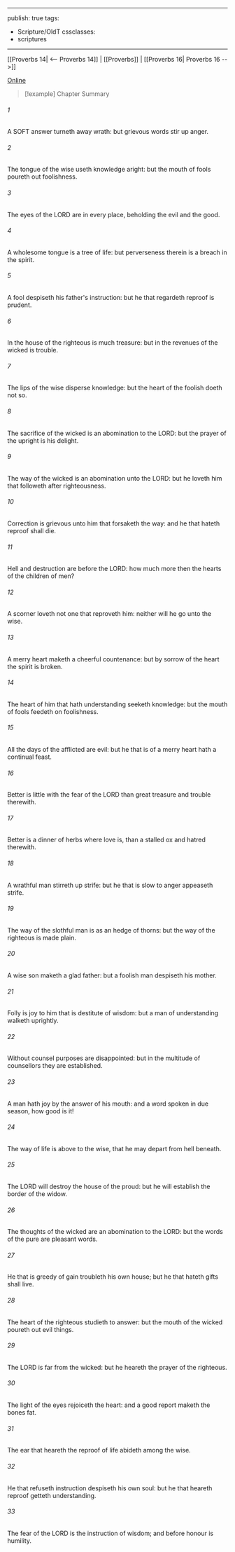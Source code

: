 

---
publish: true
tags:
  - Scripture/OldT
cssclasses:
  - scriptures
---
[[Proverbs 14| <-- Proverbs 14]] | [[Proverbs]] | [[Proverbs 16| Proverbs 16 -->]]

[Online](https://churchofjesuschrist.org/study/scriptures/ot/prov/15?lang=eng)

>[!example] Chapter Summary
>
###### 1
A SOFT answer turneth away wrath: but grievous words stir up anger.
###### 2
The tongue of the wise useth knowledge aright: but the mouth of fools poureth out foolishness.
###### 3
The eyes of the LORD are in every place, beholding the evil and the good.
###### 4
A wholesome tongue is a tree of life: but perverseness therein is a breach in the spirit.
###### 5
A fool despiseth his father's instruction: but he that regardeth reproof is prudent.
###### 6
In the house of the righteous is much treasure: but in the revenues of the wicked is trouble.
###### 7
The lips of the wise disperse knowledge: but the heart of the foolish doeth not so.
###### 8
The sacrifice of the wicked is an abomination to the LORD: but the prayer of the upright is his delight.
###### 9
The way of the wicked is an abomination unto the LORD: but he loveth him that followeth after righteousness.
###### 10
Correction is grievous unto him that forsaketh the way: and he that hateth reproof shall die.
###### 11
Hell and destruction are before the LORD: how much more then the hearts of the children of men?
###### 12
A scorner loveth not one that reproveth him: neither will he go unto the wise.
###### 13
A merry heart maketh a cheerful countenance: but by sorrow of the heart the spirit is broken.
###### 14
The heart of him that hath understanding seeketh knowledge: but the mouth of fools feedeth on foolishness.
###### 15
All the days of the afflicted are evil: but he that is of a merry heart hath a continual feast.
###### 16
Better is little with the fear of the LORD than great treasure and trouble therewith.
###### 17
Better is a dinner of herbs where love is, than a stalled ox and hatred therewith.
###### 18
A wrathful man stirreth up strife: but he that is slow to anger appeaseth strife.
###### 19
The way of the slothful man is as an hedge of thorns: but the way of the righteous is made plain.
###### 20
A wise son maketh a glad father: but a foolish man despiseth his mother.
###### 21
Folly is joy to him that is destitute of wisdom: but a man of understanding walketh uprightly.
###### 22
Without counsel purposes are disappointed: but in the multitude of counsellors they are established.
###### 23
A man hath joy by the answer of his mouth: and a word spoken in due season, how good is it!
###### 24
The way of life is above to the wise, that he may depart from hell beneath.
###### 25
The LORD will destroy the house of the proud: but he will establish the border of the widow.
###### 26
The thoughts of the wicked are an abomination to the LORD: but the words of the pure are pleasant words.
###### 27
He that is greedy of gain troubleth his own house; but he that hateth gifts shall live.
###### 28
The heart of the righteous studieth to answer: but the mouth of the wicked poureth out evil things.
###### 29
The LORD is far from the wicked: but he heareth the prayer of the righteous.
###### 30
The light of the eyes rejoiceth the heart: and a good report maketh the bones fat.
###### 31
The ear that heareth the reproof of life abideth among the wise.
###### 32
He that refuseth instruction despiseth his own soul: but he that heareth reproof getteth understanding.
###### 33
The fear of the LORD is the instruction of wisdom; and before honour is humility.




